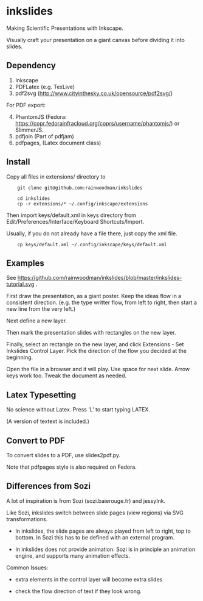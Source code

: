 inkslides
=========

Making Scientific Presentations with Inkscape.

Visually craft your presentation on a giant canvas before dividing it into slides.

Dependency
----------

1. Inkscape
2. PDFLatex (e.g. TexLive)
3. pdf2svg  (http://www.cityinthesky.co.uk/opensource/pdf2svg/)

For PDF export:

4. PhantomJS (Fedora: https://copr.fedorainfracloud.org/coprs/username/phantomjs/) or SlimmerJS.
5. pdfjoin   (Part of pdfjam)
6. pdfpages, (Latex document class)

Install
-------

Copy all files in extensions/ directory to

```
    git clone git@github.com:rainwoodman/inkslides

    cd inkslides
    cp -r extensions/* ~/.config/inkscape/extensions
```

Then import keys/default.xml in keys directory from Edit/Preferences/Interface/Keyboard Shortcuts/Import.

Usually, if you do not already have a file there, just copy the xml file.

```
    cp keys/default.xml ~/.config/inkscape/keys/default.xml
```

Examples
--------

See https://github.com/rainwoodman/inkslides/blob/master/inkslides-tutorial.svg .

First draw the presentation, as a giant poster. Keep the ideas flow in a consistent direction. (e.g. the type writter flow, from left to right, then start a new line from the very left.)

Next define a new layer.

Then mark the presentation slides with rectangles on the new layer.

Finally, select an rectangle on the new layer, and click Extensions - Set Inkslides Control Layer. Pick the direction of the flow you decided at the beginning.

Open the file in a browser and it will play. Use space for next slide. Arrow keys work too. Tweak the document as needed.

Latex Typesetting
-----------------

No science without Latex.
Press 'L' to start typing LATEX.

(A version of textext is included.)

Convert to PDF
--------------
To convert slides to a PDF, use slides2pdf.py.

Note that pdfpages style is also required on Fedora.

Differences from Sozi
---------------------

A lot of inspiration is from Sozi (sozi.baierouge.fr) and jessyInk.

Like Sozi, inkslides switch between slide pages (view regions)
via SVG transformations.

 * In inkslides, the slide pages are always played from left to right, top to bottom.
   In Sozi this has to be defined with an external program.

 * In inkslides does not provide animation. Sozi is in principle an animation engine, and supports
   many animation effects.

Common Issues:

 - extra elements in the control layer will become extra slides

 - check the flow direction of text if they look wrong.


